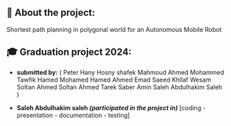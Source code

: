 ## 💫 About the project:
Shortest path planning in polygonal world for an Autonomous Mobile Robot
## 🎓 Graduation project 2024:
* **submitted by:** (
Peter Hany Hosny shafek
Mahmoud Ahmed Mohammed Tawfik
Hamed Mohamed Hamed
Ahmed Emad Saeed Khllaf
Wesam Soltan Ahmed Soltan
Ahmed Tarek Saber Amin
Saleh Abdulhakim Saleh
)


  

* **Saleh Abdulhakim saleh _(participated in the project in)_** [coding - presentation - documentation - testing]
